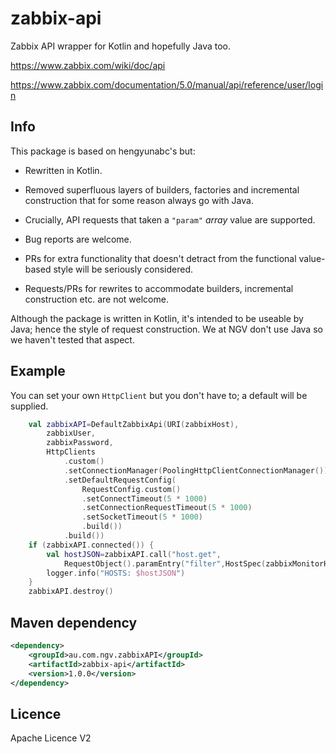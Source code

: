 # zabbix-api
Zabbix API wrapper for Kotlin and hopefully Java too.

https://www.zabbix.com/wiki/doc/api

https://www.zabbix.com/documentation/5.0/manual/api/reference/user/login

## Info
This package is based on hengyunabc's but:
- Rewritten in Kotlin.
- Removed superfluous layers of builders, factories and incremental construction that for some reason always go with Java.
- Crucially, API requests that taken a `"param"` *array* value are supported.

- Bug reports are welcome.
- PRs for extra functionality that doesn't detract from the functional value-based style will be seriously considered.
- Requests/PRs for rewrites to accommodate builders, incremental construction etc. are not welcome.

Although the package is written in Kotlin, it's intended to be useable by Java;  hence the style of request construction.
We at NGV don't use Java so we haven't tested that aspect.

## Example
You can set your own ```HttpClient``` but you don't have to;  a default will be supplied.

```kotlin
    val zabbixAPI=DefaultZabbixApi(URI(zabbixHost),
        zabbixUser,
        zabbixPassword,
        HttpClients
            .custom()
            .setConnectionManager(PoolingHttpClientConnectionManager())
            .setDefaultRequestConfig(
                RequestConfig.custom()
                .setConnectTimeout(5 * 1000)
                .setConnectionRequestTimeout(5 * 1000)
                .setSocketTimeout(5 * 1000)
                .build())
            .build())
    if (zabbixAPI.connected()) {
	    val hostJSON=zabbixAPI.call("host.get",
            RequestObject().paramEntry("filter",HostSpec(zabbixMonitorHost))).getJSONArray("result")
        logger.info("HOSTS: $hostJSON")
    }
    zabbixAPI.destroy()
```

## Maven dependency
```xml
<dependency>
	<groupId>au.com.ngv.zabbixAPI</groupId>
	<artifactId>zabbix-api</artifactId>
	<version>1.0.0</version>
</dependency>
```

## Licence
Apache Licence V2

